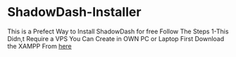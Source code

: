 # ShadowDash-Installer
 This is a Prefect Way to Install ShadowDash for free Follow The Steps
 1-This Didn,t Require a VPS You Can Create in OWN PC or Laptop First Download the XAMPP From [here](https://www.apachefriends.org/download.html)
